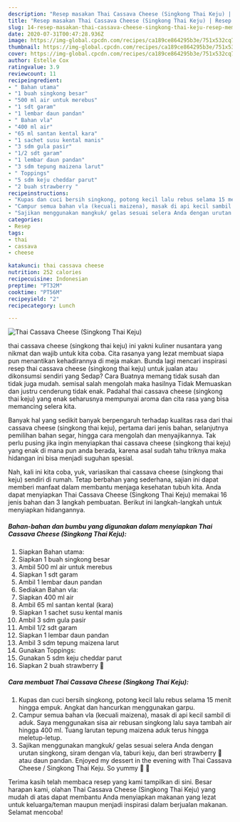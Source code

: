 ```yaml
---
description: "Resep masakan Thai Cassava Cheese (Singkong Thai Keju) | Resep Membuat Thai Cassava Cheese (Singkong Thai Keju) Yang Bikin Ngiler"
title: "Resep masakan Thai Cassava Cheese (Singkong Thai Keju) | Resep Membuat Thai Cassava Cheese (Singkong Thai Keju) Yang Bikin Ngiler"
slug: 14-resep-masakan-thai-cassava-cheese-singkong-thai-keju-resep-membuat-thai-cassava-cheese-singkong-thai-keju-yang-bikin-ngiler
date: 2020-07-31T00:47:28.936Z
image: https://img-global.cpcdn.com/recipes/ca189ce864295b3e/751x532cq70/thai-cassava-cheese-singkong-thai-keju-foto-resep-utama.jpg
thumbnail: https://img-global.cpcdn.com/recipes/ca189ce864295b3e/751x532cq70/thai-cassava-cheese-singkong-thai-keju-foto-resep-utama.jpg
cover: https://img-global.cpcdn.com/recipes/ca189ce864295b3e/751x532cq70/thai-cassava-cheese-singkong-thai-keju-foto-resep-utama.jpg
author: Estelle Cox
ratingvalue: 3.9
reviewcount: 11
recipeingredient:
- " Bahan utama"
- "1 buah singkong besar"
- "500 ml air untuk merebus"
- "1 sdt garam"
- "1 lembar daun pandan"
- " Bahan vla"
- "400 ml air"
- "65 ml santan kental kara"
- "1 sachet susu kental manis"
- "3 sdm gula pasir"
- "1/2 sdt garam"
- "1 lembar daun pandan"
- "3 sdm tepung maizena larut"
- " Toppings"
- "5 sdm keju cheddar parut"
- "2 buah strawberry "
recipeinstructions:
- "Kupas dan cuci bersih singkong, potong kecil lalu rebus selama 15 menit hingga empuk. Angkat dan hancurkan menggunakan garpu."
- "Campur semua bahan vla (kecuali maizena), masak di api kecil sambil di aduk. Saya menggunakan sisa air rebusan singkong lalu saya tambah air hingga 400 ml. Tuang larutan tepung maizena aduk terus hingga meletup-letup."
- "Sajikan menggunakan mangkuk/ gelas sesuai selera Anda dengan urutan singkong, siram dengan vla, taburi keju, dan beri strawberry 🍓 atau daun pandan. Enjoyed my dessert in the evening with Thai Cassava Cheese / Singkong Thai Keju. So yummy 🤤 🤤"
categories:
- Resep
tags:
- thai
- cassava
- cheese

katakunci: thai cassava cheese 
nutrition: 252 calories
recipecuisine: Indonesian
preptime: "PT32M"
cooktime: "PT56M"
recipeyield: "2"
recipecategory: Lunch

---
```



![Thai Cassava Cheese (Singkong Thai Keju)](https://img-global.cpcdn.com/recipes/ca189ce864295b3e/751x532cq70/thai-cassava-cheese-singkong-thai-keju-foto-resep-utama.jpg)


thai cassava cheese (singkong thai keju) ini yakni kuliner nusantara yang nikmat dan wajib untuk kita coba. Cita rasanya yang lezat membuat siapa pun menantikan kehadirannya di meja makan.
Bunda lagi mencari inspirasi resep thai cassava cheese (singkong thai keju) untuk jualan atau dikonsumsi sendiri yang Sedap? Cara Buatnya memang tidak susah dan tidak juga mudah. semisal salah mengolah maka hasilnya Tidak Memuaskan dan justru cenderung tidak enak. Padahal thai cassava cheese (singkong thai keju) yang enak seharusnya mempunyai aroma dan cita rasa yang bisa memancing selera kita.

Banyak hal yang sedikit banyak berpengaruh terhadap kualitas rasa dari thai cassava cheese (singkong thai keju), pertama dari jenis bahan, selanjutnya pemilihan bahan segar, hingga cara mengolah dan menyajikannya. Tak perlu pusing jika ingin menyiapkan thai cassava cheese (singkong thai keju) yang enak di mana pun anda berada, karena asal sudah tahu triknya maka hidangan ini bisa menjadi suguhan spesial.




Nah, kali ini kita coba, yuk, variasikan thai cassava cheese (singkong thai keju) sendiri di rumah. Tetap berbahan yang sederhana, sajian ini dapat memberi manfaat dalam membantu menjaga kesehatan tubuh kita. Anda dapat menyiapkan Thai Cassava Cheese (Singkong Thai Keju) memakai 16 jenis bahan dan 3 langkah pembuatan. Berikut ini langkah-langkah untuk menyiapkan hidangannya.

<!--inarticleads1-->

##### Bahan-bahan dan bumbu yang digunakan dalam menyiapkan Thai Cassava Cheese (Singkong Thai Keju):

1. Siapkan  Bahan utama:
1. Siapkan 1 buah singkong besar
1. Ambil 500 ml air untuk merebus
1. Siapkan 1 sdt garam
1. Ambil 1 lembar daun pandan
1. Sediakan  Bahan vla:
1. Siapkan 400 ml air
1. Ambil 65 ml santan kental (kara)
1. Siapkan 1 sachet susu kental manis
1. Ambil 3 sdm gula pasir
1. Ambil 1/2 sdt garam
1. Siapkan 1 lembar daun pandan
1. Ambil 3 sdm tepung maizena larut
1. Gunakan  Toppings:
1. Gunakan 5 sdm keju cheddar parut
1. Siapkan 2 buah strawberry 🍓




<!--inarticleads2-->

##### Cara membuat Thai Cassava Cheese (Singkong Thai Keju):

1. Kupas dan cuci bersih singkong, potong kecil lalu rebus selama 15 menit hingga empuk. Angkat dan hancurkan menggunakan garpu.
1. Campur semua bahan vla (kecuali maizena), masak di api kecil sambil di aduk. Saya menggunakan sisa air rebusan singkong lalu saya tambah air hingga 400 ml. Tuang larutan tepung maizena aduk terus hingga meletup-letup.
1. Sajikan menggunakan mangkuk/ gelas sesuai selera Anda dengan urutan singkong, siram dengan vla, taburi keju, dan beri strawberry 🍓 atau daun pandan. Enjoyed my dessert in the evening with Thai Cassava Cheese / Singkong Thai Keju. So yummy 🤤 🤤




Terima kasih telah membaca resep yang kami tampilkan di sini. Besar harapan kami, olahan Thai Cassava Cheese (Singkong Thai Keju) yang mudah di atas dapat membantu Anda menyiapkan makanan yang lezat untuk keluarga/teman maupun menjadi inspirasi dalam berjualan makanan. Selamat mencoba!
